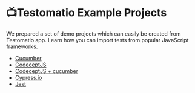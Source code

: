 # 📺Testomatio Example Projects 

We prepared a set of demo projects which can easily be created from Testomatio app. 
Learn how you can import tests from popular JavaScript frameworks.

* [Cucumber](https://github.com/testomatio/examples/tree/master/cucumber)
* [CodeceptJS](https://github.com/testomatio/examples/tree/master/codeceptJS)
* [CodeceptJS + cucumber](https://github.com/testomatio/examples/tree/master/codeceptjs-cucumber)
* [Cypress.io](https://github.com/testomatio/examples/tree/master/cypress)
* [Jest](https://github.com/testomatio/examples/tree/master/cypress)

